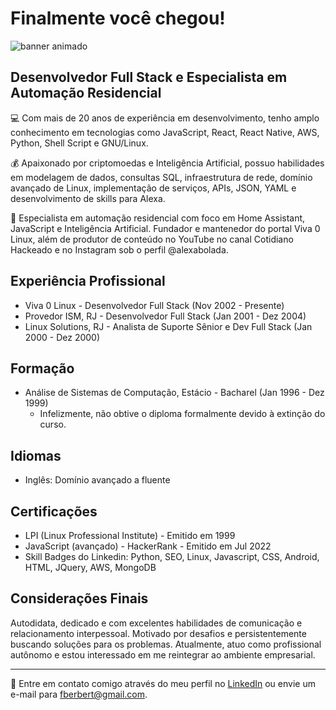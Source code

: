 # Finalmente você chegou!

![banner animado](https://raw.githubusercontent.com/fberbert/fberbert/main/fabio-chat.svg)

## Desenvolvedor Full Stack e Especialista em Automação Residencial

:computer: Com mais de 20 anos de experiência em desenvolvimento, tenho amplo conhecimento em tecnologias como JavaScript, React, React Native, AWS, Python, Shell Script e GNU/Linux.

:moneybag: Apaixonado por criptomoedas e Inteligência Artificial, possuo habilidades em modelagem de dados, consultas SQL, infraestrutura de rede, domínio avançado de Linux, implementação de serviços, APIs, JSON, YAML e desenvolvimento de skills para Alexa.

:house_with_garden: Especialista em automação residencial com foco em Home Assistant, JavaScript e Inteligência Artificial. Fundador e mantenedor do portal Viva 0 Linux, além de produtor de conteúdo no YouTube no canal Cotidiano Hackeado e no Instagram sob o perfil @alexabolada.

## Experiência Profissional

- Viva 0 Linux - Desenvolvedor Full Stack (Nov 2002 - Presente)
- Provedor ISM, RJ - Desenvolvedor Full Stack (Jan 2001 - Dez 2004)
- Linux Solutions, RJ - Analista de Suporte Sênior e Dev Full Stack (Jan 2000 - Dez 2000)

## Formação

- Análise de Sistemas de Computação, Estácio - Bacharel (Jan 1996 - Dez 1999)
  - Infelizmente, não obtive o diploma formalmente devido à extinção do curso.

## Idiomas

- Inglês: Domínio avançado a fluente

## Certificações

- LPI (Linux Professional Institute) - Emitido em 1999
- JavaScript (avançado) - HackerRank - Emitido em Jul 2022
- Skill Badges do Linkedin: Python, SEO, Linux, Javascript, CSS, Android, HTML, JQuery, AWS, MongoDB

## Considerações Finais

Autodidata, dedicado e com excelentes habilidades de comunicação e relacionamento interpessoal. Motivado por desafios e persistentemente buscando soluções para os problemas. Atualmente, atuo como profissional autônomo e estou interessado em me reintegrar ao ambiente empresarial.

---

:email: Entre em contato comigo através do meu perfil no [LinkedIn](https://www.linkedin.com/in/seu_perfil_linkedin) ou envie um e-mail para fberbert@gmail.com.
